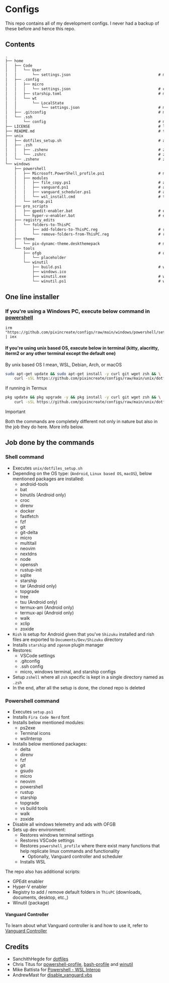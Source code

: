 # Configs

This repo contains all of my development configs. I never had a backup of these before and hence this repo.

## Contents

```txt
.
├── home
│   ├── Code
│   │   └── User
│   │       └── settings.json                                       # my vs_code settings
│   ├── .config
│   │   ├── micro
│   │   │   └── settings.json                                       # configs for micro editor
│   │   ├── starship.toml                                           # my starship configs
│   │   └── wt
│   │       └── LocalState
│   │           └── settings.json                                   # my windows terminal settings
│   ├── .gitconfig                                                  # my git config
│   └── .ssh
│       └── config                                                  # my ssh config
├── LICENSE                                                         # license for this repo
├── README.md                                                       # this file
├── unix
│   ├── dotfiles_setup.sh                                           # automated environment setup that targets linux, android and mac
│   ├── .zsh
│   │   ├── .zshenv                                                 # zsh environment file
│   │   └── .zshrc                                                  # zsh run commands file
│   └── .zshenv                                                     # zsh environment file that exposes.zsh directory
└── windows
    ├── powershell
    │   ├── Microsoft.PowerShell_profile.ps1                        # my powershell_profile configuration
    │   ├── modules
    │   │   ├── file_copy.ps1                                       # a function to copy contents, especially terminal configs
    │   │   ├── vanguard.ps1                                        # a function to control vanguard execution
    │   │   ├── vanguard_scheduler.ps1                              # a function to schedule the disabling vanguard execution
    │   │   └── wsl_install.cmd                                     # this file is automatically run on restart to install Debian, deleted once installed
    │   └── setup.ps1
    ├── pro_scripts
    │   ├── gpedit-enabler.bat                                      # enables group policy editor in windows_home
    │   └── hyper-v-enabler.bat                                     # enables hyper-v in windows_home
    ├── registry_edits
    │   └── folders-to-ThisPC
    │       ├── add-folders-to-ThisPC.reg                           # registry to add default folders at the top of `ThisPC`
    │       └── remove-folders-from-ThisPC.reg                      # registry to remove default folders from the top of `ThisPC`
    ├── theme
    │   └── pix-dynamc-theme.deskthemepack                          # my desktop theme with added wallpaper
    └── tools
        ├── ofgb                                                    # oh frick! go back! a tool to disable ads in windows, downloaded by setup.ps1
        │   └── placeholder
        └── winutil
            ├── build.ps1                                           # winutil builder script
            ├── windows.ico
            ├── winutil.exe                                         # winutil executable
            └── winutil.ps1                                         # winutil powershell script

```

## One line installer

### If you're using a Windows PC, execute below command in [powershell](https://github.com/PowerShell/PowerShell)

```pwsh
irm "https://github.com/pixincreate/configs/raw/main/windows/powershell/setup.ps1" | iex
```

#### If you're using unix based OS, execute below in terminal (kitty, alacritty, iterm2 or any other terminal except the default one)

By unix based OS I mean, WSL, Debian, Arch, or macOS

```sh
sudo apt-get update && sudo apt-get install -y curl git wget zsh && \
    curl -sSL https://github.com/pixincreate/configs/raw/main/unix/dotfiles_setup.sh | bash
```

If running in Termux

```sh
pkg update && pkg upgrade -y && pkg install -y curl git wget zsh && \
    curl -sSL https://github.com/pixincreate/configs/raw/main/unix/dotfiles_setup.sh | bash
```

> [!IMPORTANT]
> Both the commands are completely different not only in nature but also in the job they do here. More info below.

## Job done by the commands

### Shell command

- Executes `unix/dotfiles_setup.sh`
- Depending on the OS type: (`Android`, `Linux based OS`, `macOS`), below mentioned packages are installed:
  - android-tools
  - bat
  - binutils (Android only)
  - croc
  - direnv
  - docker
  - fastfetch
  - fzf
  - git
  - git-delta
  - micro
  - multitail
  - neovim
  - nextdns
  - node
  - openssh
  - rustup-init
  - sqlite
  - starship
  - tar (Android only)
  - topgrade
  - tree
  - tsu (Android only)
  - termux-am (Android only)
  - termux-api (Android only)
  - walk
  - xclip
  - zoxide
- `Rish` is setup for Android given that you've `Shizuku` installed and rish files are exported to `Documents/Dev/Shizuku` directory
- Installs `starship` and `zgenom` plugin manager
- Restores:
  - VSCode settings
  - .gitconfig
  - .ssh config
  - micro, windows terminal, and starship configs
- Setup `zshell` where all `zsh` specific is kept in a single directory named as `.zsh`
- In the end, after all the setup is done, the cloned repo is deleted

### Powershell command

- Executes `setup.ps1`
- Installs `Fira Code Nerd` font
- Installs below mentioned modules:
  - ps2exe
  - Terminal icons
  - wslInterop
- Installs below mentioned packages:
  - delta
  - direnv
  - fzf
  - git
  - gsudo
  - micro
  - neovim
  - powershell
  - rustup
  - starship
  - topgrade
  - vs build tools
  - walk
  - zoxide
- Disable all windows telemetry and ads with OFGB
- Sets up dev environment:
  - Restores windows terminal settings
  - Restores VSCode settings
  - Restores `powershell_profile` where there exist many functions that help replicate linux commands and functionality
    - Optionally, Vanguard controller and scheduler
  - Installs WSL

The repo also has additional scripts:

- GPEdit enabler
- Hyper-V enabler
- Registry to add / remove default folders in `ThisPC` (downloads, documents, desktop, etc.,)
- Winutil (package)

#### Vanguard Controller

To learn about what Vanguard controller is and how to use it, refer to [Vanguard Controller](./docs/vanguard.md)

## Credits

- SanchithHegde for [dotfiles](https://github.com/SanchithHegde/dotfiles)
- Chris Titus for [powershell-profile](https://github.com/ChrisTitusTech/powershell-profile), [bash-profile](https://github.com/ChrisTitusTech/mybash) and [winutil](https://github.com/ChrisTitusTech/winutil)
- Mike Battista for [Powershell - WSL Interop](https://github.com/mikebattista/PowerShell-WSL-Interop)
- AndrewMast for [disable_vanguard.vbs](https://gist.github.com/AndrewMast/742ac7e07c37096017e907b0fd8ec7bb?permalink_comment_id=4616472#gistcomment-4616472)
